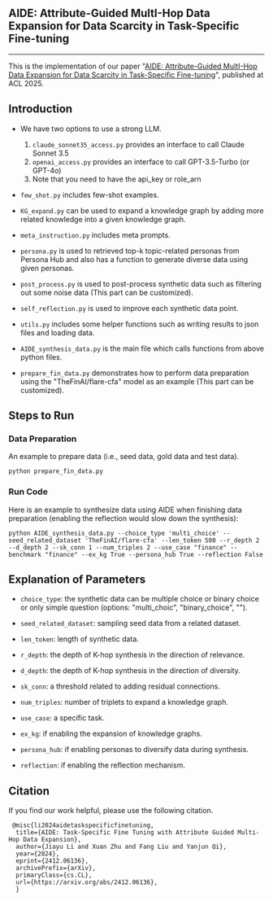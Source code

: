 ## AIDE: Attribute-Guided MultI-Hop Data Expansion for Data Scarcity in Task-Specific Fine-tuning
--------------------------------------------------------------------------------------------
This is the implementation of our paper "[AIDE: Attribute-Guided MultI-Hop Data Expansion for Data Scarcity in Task-Specific Fine-tuning](https://arxiv.org/abs/2412.06136)", published at ACL 2025.


## Introduction
- We have two options to use a strong LLM.
    1. `claude_sonnet35_access.py` provides an interface to call Claude Sonnet 3.5
    2. `openai_access.py` provides an interface to call GPT-3.5-Turbo (or GPT-4o)
    3. Note that you need to have the api_key or role_arn

- `few_shot.py` includes few-shot examples.

- `KG_expand.py` can be used to expand a knowledge graph by adding more related knowledge into a given knowledge graph.

- `meta_instruction.py` includes meta prompts.

- `persona.py` is used to retrieved top-k topic-related personas from Persona Hub and also has a function to generate diverse data using given personas.

- `post_process.py` is used to post-process synthetic data such as filtering out some noise data (This part can be customized).

- `self_reflection.py` is used to improve each synthetic data point.

- `utils.py` includes some helper functions such as writing results to json files and loading data.

- `AIDE_synthesis_data.py` is the main file which calls functions from above python files.

- `prepare_fin_data.py` demonstrates how to perform data preparation using the "TheFinAI/flare-cfa" model as an example (This part can be customized).


## Steps to Run

### Data Preparation
An example to prepare data (i.e., seed data, gold data and test data). 

    python prepare_fin_data.py

### Run Code
Here is an example to synthesize data using AIDE when finishing data preparation (enabling the reflection would slow down the synthesis):

    python AIDE_synthesis_data.py --choice_type 'multi_choice' --seed_related_dataset 'TheFinAI/flare-cfa' --len_token 500 --r_depth 2 --d_depth 2 --sk_conn 1 --num_triples 2 --use_case "finance" --benchmark "finance" --ex_kg True --persona_hub True --reflection False

## Explanation of Parameters
- `choice_type`: the synthetic data can be multiple choice or binary choice or only simple question (options: "multi_choic", "binary_choice", "").

- `seed_related_dataset`: sampling seed data from a related dataset.

- `len_token`: length of synthetic data.

- `r_depth`: the depth of K-hop synthesis in the direction of relevance.

- `d_depth`: the depth of K-hop synthesis in the direction of diversity.

- `sk_conn`: a threshold related to adding residual connections.

- `num_triples`: number of triplets to expand a knowledge graph.

- `use_case`: a specific task.

- `ex_kg`: if enabling the expansion of knowledge graphs.

- `persona_hub`: if enabling personas to diversify data during synthesis.

- `reflection`: if enabling the reflection mechanism.

## Citation
If you find our work helpful, please use the following citation.

     @misc{li2024aidetaskspecificfinetuning,
      title={AIDE: Task-Specific Fine Tuning with Attribute Guided Multi-Hop Data Expansion}, 
      author={Jiayu Li and Xuan Zhu and Fang Liu and Yanjun Qi},
      year={2024},
      eprint={2412.06136},
      archivePrefix={arXiv},
      primaryClass={cs.CL},
      url={https://arxiv.org/abs/2412.06136}, 
      }
  
